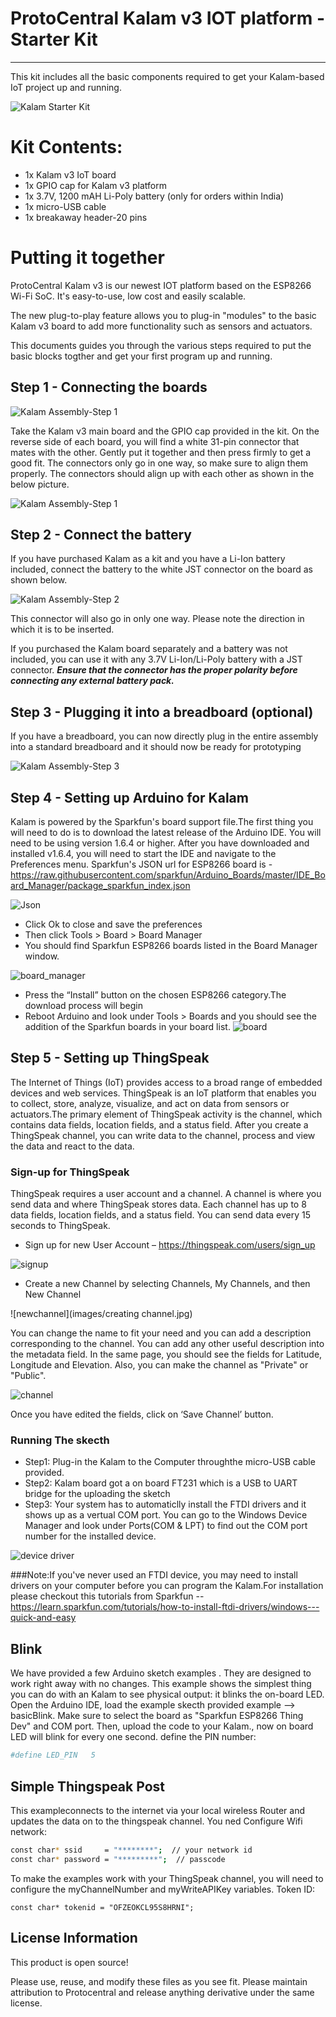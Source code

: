 # ProtoCentral Kalam v3 IOT platform - Starter Kit
------------------
This kit includes all the basic components required to get your Kalam-based IoT project up and running.

![Kalam Starter Kit](images/kalam_starterkit.jpg)

# Kit Contents:

* 1x Kalam v3 IoT board
* 1x GPIO cap for Kalam v3 platform
* 1x 3.7V, 1200 mAH Li-Poly battery (only for orders within India)
* 1x micro-USB cable
* 1x breakaway header-20 pins

# Putting it together

ProtoCentral Kalam v3 is our newest IOT platform based on the ESP8266 Wi-Fi SoC. It's easy-to-use, low cost and easily scalable. 

The new plug-to-play feature allows you to plug-in "modules" to the basic Kalam v3 board to add more functionality such as sensors and actuators.

This documents guides you through the various steps required to put the basic blocks togther and get your first program up and running.

Step 1 - Connecting the boards
--------
![Kalam Assembly-Step 1](images/kalam_assembly4.jpg)

Take the Kalam v3 main board and the GPIO cap provided in the kit. On the reverse side of each board, you will find a white 31-pin connector that mates with the other. Gently put it together and then press firmly to get a good fit. The connectors only go in one way, so make sure to align them properly. The connectors should align up with each other as shown in the below picture.

![Kalam Assembly-Step 1](images/kalam_assembly3.jpg)

Step 2 - Connect the battery
-------------------

If you have purchased Kalam as a kit and you have a Li-Ion battery included, connect the battery to the white JST connector on the board as shown below. 

![Kalam Assembly-Step 2](images/kalam_assembly5.jpg)

This connector will also go in only one way. Please note the direction in which it is to be inserted.

If you purchased the Kalam board separately and a battery was not included, you can use it with any 3.7V Li-Ion/Li-Poly battery with a JST connector. ***Ensure that the connector has the proper polarity before connecting any external battery pack.***


Step 3 - Plugging it into a breadboard (optional)
-----------------

If you have a breadboard, you can now directly plug in the entire assembly into a standard breadboard and it should now be ready for prototyping

![Kalam Assembly-Step 3](images/kalam_assembly1.jpg)


Step 4 - Setting up Arduino for Kalam
----------------------------

Kalam is powered by the Sparkfun's board support file.The first thing you will need to do is to download the latest release of the Arduino IDE. You will need to be using version 1.6.4 or higher. 
After you have downloaded and installed v1.6.4, you will need to start the IDE and navigate to the Preferences menu.
Sparkfun's  JSON url for ESP8266 board is - https://raw.githubusercontent.com/sparkfun/Arduino_Boards/master/IDE_Board_Manager/package_sparkfun_index.json

![Json](images/json.jpg)

* Click Ok to close and save the preferences
* Then click Tools > Board > Board Manager
* You should find Sparkfun ESP8266 boards listed in the Board Manager window.

 ![board_manager](images/boardmanager.png)
 
*	Press the “Install” button on the chosen ESP8266 category.The download process will begin
* Reboot Arduino and look under Tools > Boards and you should see the addition of the Sparkfun boards in your board list.
![board](images/board.png)

Step 5 - Setting up ThingSpeak
-------------------------------
The Internet of Things (IoT) provides access to a broad range of embedded devices and web services. ThingSpeak is an IoT platform that enables you to collect, store, analyze, visualize, and act on data from sensors or actuators.The primary element of ThingSpeak activity is the channel, which contains data fields, location fields, and a status field. After you create a ThingSpeak channel, you can write data to the channel, process and view the data  and react to the data.

### Sign-up for ThingSpeak

ThingSpeak requires a user account and a channel. A channel is where you send data and where ThingSpeak stores data. Each channel has up to 8 data fields, location fields, and a status field. You can send data every 15 seconds to ThingSpeak.

* Sign up for new User Account – https://thingspeak.com/users/sign_up

![signup](images/signup.jpg)

* Create a new Channel by selecting Channels, My Channels, and then New Channel

![newchannel](images/creating channel.jpg)

You can change the name to fit your need and you can add a description corresponding to the channel. You can add any other useful description into the metadata field. In the same page, you should see the fields for Latitude, Longitude and Elevation. Also, you can make the channel as "Private" or "Public".

![channel](images/channel.JPG)

Once you have edited the fields, click on ‘Save Channel’ button.

### Running The skecth

* Step1: Plug-in the Kalam to the Computer throughthe micro-USB cable provided.
* Step2: Kalam board got a on board FT231 which is a USB to UART bridge for the uploading the sketch
* Step3: Your system has to automaticlly install the FTDI drivers and it shows up as a vertual COM port.  You can go to the Windows     Device Manager and look under Ports(COM & LPT) to find out the COM port number for the installed device.

![device driver](images/devicedriver.JPG)

###Note:If you've never used an FTDI device, you may need to install drivers on your computer before you can program the Kalam.For installation please checkout this tutorials from Sparkfun -- https://learn.sparkfun.com/tutorials/how-to-install-ftdi-drivers/windows---quick-and-easy
 
 Blink
 ------
We have provided a few Arduino sketch examples . They are designed to work right away with no changes. 
This example shows the simplest thing you can do with an Kalam to see physical output: it blinks the on-board LED.
Open the Arduino IDE, load the example skecth provided example --> basicBlink. Make sure to select the board as "Sparkfun ESP8266 Thing Dev"  and COM port. Then, upload the code to your Kalam., now on board LED will blink for every one second.
define the PIN number:
```sh
#define LED_PIN   5  
```
Simple Thingspeak Post
------------------------
This exampleconnects to the internet via your local wireless Router and updates the data on to the thingspeak channel. You ned 
Configure Wifi network:
```sh
const char* ssid     = "********";  // your network id
const char* password = "*********";  // passcode
```
To make the examples work with your ThingSpeak channel, you will need to configure the myChannelNumber and myWriteAPIKey variables.
Token ID:
```
const char* tokenid = "OFZEOKCL95S8HRNI";

```


License Information
-------------------
This product is open source!

Please use, reuse, and modify these files as you see fit. Please maintain attribution to Protocentral and release anything derivative under the same license.

